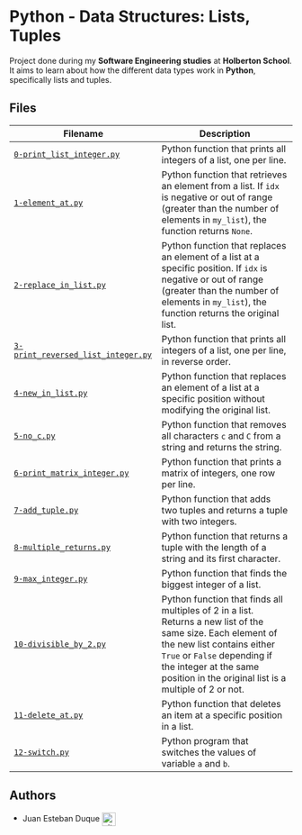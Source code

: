 # Python - Data Structures: Lists, Tuples

Project done during my **Software Engineering studies** at **Holberton School**. It aims to learn about how the different data types work in **Python**, specifically lists and tuples.

## Files
| Filename | Description |
| -------- | ----------- |
| [`0-print_list_integer.py`](./0-print_list_integer.py) | Python function that prints all integers of a list, one per line. |
| [`1-element_at.py`](./1-element_at.py) | Python function that retrieves an element from a list. If `idx` is negative or out of range (greater than the number of elements in `my_list`), the function returns `None`. |
| [`2-replace_in_list.py`](2-replace_in_list.py) | Python function that replaces an element of a list at a specific position. If `idx` is negative or out of range (greater than the number of elements in `my_list`), the function returns the original list. |
| [`3-print_reversed_list_integer.py`](./3-print_reversed_list_integer.py) | Python function that prints all integers of a list, one per line, in reverse order. |
| [`4-new_in_list.py`](./4-new_in_list.py) | Python function that replaces an element of a list at a specific position without modifying the original list. |
| [`5-no_c.py`](./5-no_c.py) | Python function that removes all characters `c` and `C` from a string and returns the string. |
| [`6-print_matrix_integer.py`](./6-print_matrix_integer.py) | Python function that prints a matrix of integers, one row per line. |
| [`7-add_tuple.py`](./7-add_tuple.py) | Python function that adds two tuples and returns a tuple with two integers. |
| [`8-multiple_returns.py`](./8-multiple_returns.py) | Python function that returns a tuple with the length of a string and its first character. |
| [`9-max_integer.py`](./9-max_integer.py) | Python function that finds the biggest integer of a list. |
| [`10-divisible_by_2.py`](./10-divisible_by_2.py) | Python function that finds all multiples of 2 in a list. Returns a new list of the same size. Each element of the new list contains either `True` or `False` depending if the integer at the same position in the original list is a multiple of 2 or not. |
| [`11-delete_at.py`](./11-delete_at.py) | Python function that deletes an item at a specific position in a list. |
| [`12-switch.py`](./12-switch.py) | Python program that switches the values of variable `a` and `b`. |

## Authors

* Juan Esteban Duque <a href="https://github.com/Juanesduque1" rel="nofollow"><img align="center" alt="github" src="https://www.vectorlogo.zone/logos/github/github-tile.svg" height="24" /></a>
